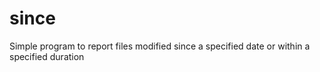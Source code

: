since
=====

Simple program to report files modified since a specified date or within a specified duration
